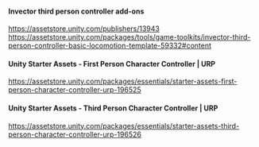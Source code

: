 #### Invector third person controller add-ons
https://assetstore.unity.com/publishers/13943
https://assetstore.unity.com/packages/tools/game-toolkits/invector-third-person-controller-basic-locomotion-template-59332#content

#### Unity Starter Assets - First Person Character Controller | URP
https://assetstore.unity.com/packages/essentials/starter-assets-first-person-character-controller-urp-196525


#### Unity Starter Assets - Third Person Character Controller | URP
https://assetstore.unity.com/packages/essentials/starter-assets-third-person-character-controller-urp-196526
